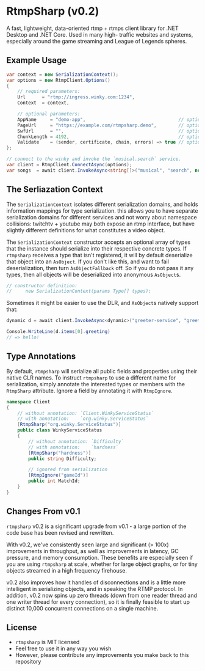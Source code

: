 # RtmpSharp (v0.2)

A fast, lightweight, data-oriented rtmp + rtmps client library for .NET Desktop and .NET Core. Used in many high-
traffic websites and systems, especially around the game streaming and League of Legends spheres.

## Example Usage

```csharp
var context = new SerializationContext();
var options = new RtmpClient.Options()
{
    // required parameters:
    Url      = "rtmp://ingress.winky.com:1234",
    Context  = context,

    // optional parameters:
    AppName     = "demo-app",                                  // optional app name, passed to the remote server during connect.
    PageUrl     = "https://example.com/rtmpsharp.demo",        // optional page url, passed to the remote server during connect.
    SwfUrl      = "",                                          // optional swf url,  passed to the remote server during connect.
    ChunkLength = 4192,                                        // optional outgoing rtmp chunk length.
    Validate    = (sender, certificate, chain, errors) => true // optional certificate validation callback. used only in tls connections.
};

// connect to the winky and invoke the `musical.search` service.
var client = RtmpClient.ConnectAsync(options);
var songs  = await client.InvokeAsync<string[]>("musical", "search", new { name = "kiss me" });
```

## The Serliazation Context

The `SerializationContext` isolates different serialization domains, and holds information mappings for type
serialization. this allows you to have separate serialization domains for different services and not worry about
namespace collisions: twitchtv + youtube may both expose an rtmp interface, but have slightly different definitions for
what constitutes a video object.

The `SerializationContext` constructor accepts an optional array of types that the instance should serialize into their
respective concrete types. If `rtmpsharp` receives a type that isn't registered, it will by default deserialize that
object into an `AsObject`. If you don't like this, and want to fail deserialization, then turn `AsObjectFallback` off.
So if you do not pass it any types, then all objects will be deserialized into anonymous `AsObject`s.

```csharp
// constructor definition:
//     new SerializationContext(params Type[] types);
```

Sometimes it might be easier to use the DLR, and `AsObject`s natively support that:

```csharp
dynamic d = await client.InvokeAsync<dynamic>("greeter-service", "greet", "hello!");

Console.WriteLine(d.items[0].greeting)
// => hello!
```

## Type Annotations

By default, `rtmpsharp` will serialize all public fields and properties using their native CLR names. To instruct
`rtmpsharp` to use a different name for serialization, simply annotate the interested types or members with the
`RtmpSharp` attribute. Ignore a field by annotating it with `RtmpIgnore`.

```csharp
namespace Client
{
    // without annotation: `Client.WinkyServiceStatus`
    // with annotation:    `org.winky.ServiceStatus`
    [RtmpSharp("org.winky.ServiceStatus")]
    public class WinkyServiceStatus
    {
        // without annotation: `Difficulty`
        // with annotation:    `hardness`
        [RtmpSharp("hardness")]
        public string Difficulty;

        // ignored from serialization
        [RtmpIgnore("gameId")]
        public int MatchId;
    }
}
```

## Changes From v0.1

`rtmpsharp` v0.2 is a significant upgrade from v0.1 - a large portion of the code base has been revised and rewritten.

With v0.2, we've consistently seen large and significant (> 100x) improvements in throughput, as well as improvements in
latency, GC pressure, and memory consumption. These benefits are especially seen if you are using `rtmpsharp` at scale,
whether for large object graphs, or for tiny objects streamed in a high frequency firehouse.

v0.2 also improves how it handles of disconnections and is a little more intelligent in serializing objects, and in
speaking the RTMP protocol. In addition, v0.2 now spins up zero threads (down from one reader thread and one writer
thread for every connection), so it is finally feasible to start up distinct 10,000 concurrent connections on a single
machine.

## License

- `rtmpsharp` is MIT licensed
- Feel free to use it in any way you wish
- However, please contribute any improvements you make back to this repository